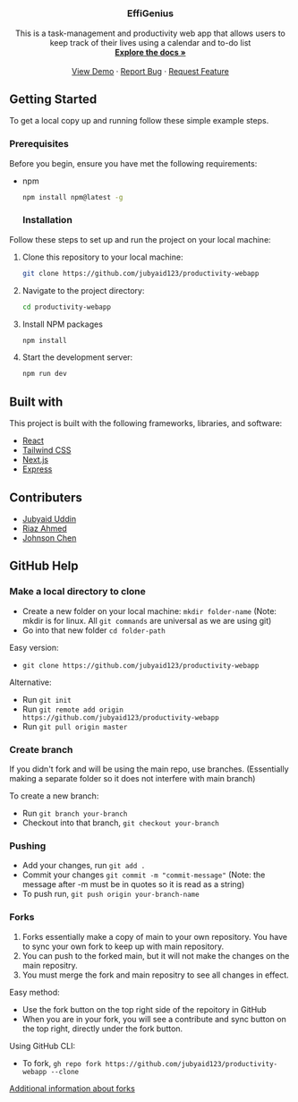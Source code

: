 # <h3 align="center">EffiGenius</h3>

  <p align="center">
    This is a task-management and productivity web app that allows users to keep track of their lives using a calendar and to-do list
    <br />
    <a href="https://github.com/github_username/repo_name"><strong>Explore the docs »</strong></a>
    <br />
    <br />
    <a href="https://github.com/github_username/repo_name">View Demo</a>
    ·
    <a href="https://github.com/github_username/repo_name/issues">Report Bug</a>
    ·
    <a href="https://github.com/github_username/repo_name/issues">Request Feature</a>
  </p>
</div>


## Getting Started

To get a local copy up and running follow these simple example steps.

### Prerequisites

Before you begin, ensure you have met the following requirements:

* npm
  ```sh
  npm install npm@latest -g
  ```
  ### Installation

Follow these steps to set up and run the project on your local machine:

1. Clone this repository to your local machine:
   ```sh
   git clone https://github.com/jubyaid123/productivity-webapp
   ```
2. Navigate to the project directory:
   ```sh
   cd productivity-webapp
   ```
3. Install NPM packages
   ```sh
   npm install
   ```
4. Start the development server:
   ```sh
   npm run dev
   ```
## Built with

This project is built with the following frameworks, libraries, and software:

- [React](https://reactjs.org/)
- [Tailwind CSS](https://tailwindcss.com/)
- [Next.js](https://nextjs.org/)
- [Express](https://expressjs.com/)

## Contributers 
- [Jubyaid Uddin](https://github.com/jubyaid123)
- [Riaz Ahmed](https://github.com/riazahmed01)
- [Johnson Chen](https://github.com/JohnsonChen22002)
   
  
## GitHub Help

### Make a local directory to clone

- Create a new folder on your local machine: `mkdir folder-name` (Note: mkdir is for linux. All `git commands` are universal as we are using git)
- Go into that new folder `cd folder-path`

Easy version:
- `git clone https://github.com/jubyaid123/productivity-webapp`

Alternative:
- Run `git init`
- Run `git remote add origin https://github.com/jubyaid123/productivity-webapp`
- Run `git pull origin master`

### Create branch

If you didn't fork and will be using the main repo, use branches. (Essentially making a separate folder so it does not interfere with main branch)

To create a new branch: 
- Run `git branch your-branch`
- Checkout into that branch, `git checkout your-branch`

### Pushing

- Add your changes, run `git add .`
- Commit your changes `git commit -m "commit-message"` (Note: the message after -m must be in quotes so it is read as a string)
- To push run, `git push origin your-branch-name`

### Forks

1. Forks essentially make a copy of main to your own repository. You have to sync your own fork to keep up with main repository.
2. You can push to the forked main, but it will not make the changes on the main repositry.
3. You must merge the fork and main repositry to see all changes in effect.

Easy method:
- Use the fork button on the top right side of the repoitory in GitHub
- When you are in your fork, you will see a contribute and sync button on the top right, directly under the fork button. 


Using GitHub CLI:
- To fork, `gh repo fork https://github.com/jubyaid123/productivity-webapp --clone`

[Additional information about forks](https://docs.github.com/en/get-started/quickstart/fork-a-repo)
